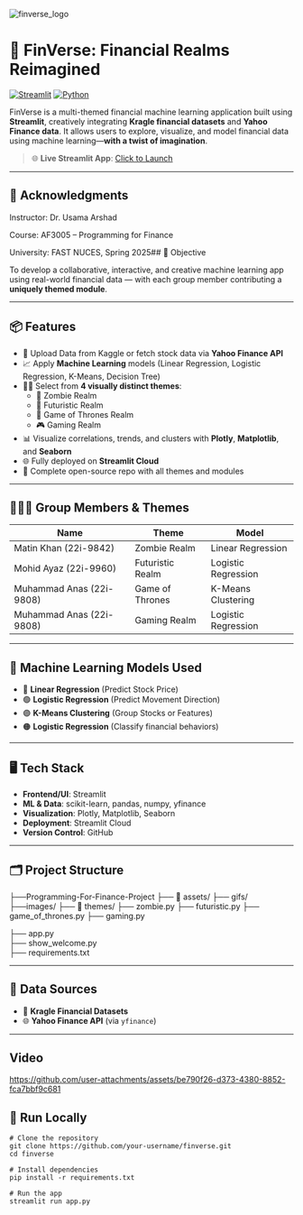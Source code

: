 ![finverse_logo](https://github.com/user-attachments/assets/c1de0c52-0421-4aea-8985-0e43b9eb6fb4)

# 💸 FinVerse: Financial Realms Reimagined

[![Streamlit](https://img.shields.io/badge/Streamlit-Deployed-brightgreen?logo=streamlit)](https://programming-for-finance-project-dhzjkefzlidhmgdng9es4r.streamlit.app/)
[![Python](https://img.shields.io/badge/Python-3.9%2B-blue.svg)](https://www.python.org/)


FinVerse is a multi-themed financial machine learning application built using **Streamlit**, creatively integrating **Kragle financial datasets** and **Yahoo Finance data**. It allows users to explore, visualize, and model financial data using machine learning—**with a twist of imagination**.

> 🌐 **Live Streamlit App**: [Click to Launch](https://programming-for-finance-project-dhzjkefzlidhmgdng9es4r.streamlit.app/)

---

## 🤝 Acknowledgments
Instructor: Dr. Usama Arshad

Course: AF3005 – Programming for Finance

University: FAST NUCES, Spring 2025## 🎯 Objective

To develop a collaborative, interactive, and creative machine learning app using real-world financial data — with each group member contributing a **uniquely themed module**.

---

## 📦 Features

- 🔄 Upload Data from  Kaggle or fetch stock data via **Yahoo Finance API**
- 📈 Apply **Machine Learning** models (Linear Regression, Logistic Regression, K-Means, Decision Tree)
- 🧑‍🎨 Select from **4 visually distinct themes**:
  - 🧟 Zombie Realm
  - 🚀 Futuristic Realm
  - 🐉 Game of Thrones Realm
  - 🎮 Gaming Realm
- 📊 Visualize correlations, trends, and clusters with **Plotly**, **Matplotlib**, and **Seaborn**
- 🌐 Fully deployed on **Streamlit Cloud**
- 📂 Complete open-source repo with all themes and modules

---

## 🧑‍🤝‍🧑 Group Members & Themes

| Name                        | Theme             | Model                  |
|------------------------|-------------------|------------------------|
| Matin Khan      (22i-9842)  | Zombie Realm      | Linear Regression      |
| Mohid Ayaz      (22i-9960)  | Futuristic Realm  | Logistic Regression    |
| Muhammad Anas   (22i-9808)  | Game of Thrones   | K-Means Clustering     |
| Muhammad Anas   (22i-9808)  | Gaming Realm      | Logistic Regression    |

---

## 🧪 Machine Learning Models Used

- 🔵 **Linear Regression** (Predict Stock Price)
- 🟢 **Logistic Regression** (Predict Movement Direction)
- 🟣 **K-Means Clustering** (Group Stocks or Features)
- 🟠 **Logistic Regression** (Classify financial behaviors)

---

## 🖥️ Tech Stack

- **Frontend/UI**: Streamlit
- **ML & Data**: scikit-learn, pandas, numpy, yfinance
- **Visualization**: Plotly, Matplotlib, Seaborn
- **Deployment**: Streamlit Cloud
- **Version Control**: GitHub

---

## 🗂️ Project Structure

├──Programming-For-Finance-Project
 ├── 📁 assets/
  ├── gifs/
  ├──images/
 ├── 📁 themes/
  ├── zombie.py
  ├── futuristic.py
  ├── game_of_thrones.py
  ├── gaming.py

 ├── app.py              
 ├── show_welcome.py     
 ├── requirements.txt 


---

## 🔌 Data Sources

- 📁 **Kragle Financial Datasets** 
- 🌐 **Yahoo Finance API** (via `yfinance`)

---

## Video



https://github.com/user-attachments/assets/be790f26-d373-4380-8852-fca7bbf9c681


## 🚀 Run Locally

```
# Clone the repository
git clone https://github.com/your-username/finverse.git
cd finverse

# Install dependencies
pip install -r requirements.txt

# Run the app
streamlit run app.py

